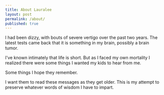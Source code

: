 ```yaml
---
title: About Lauralee
layout: post
permalink: /about/
published: true
---
```


I had been dizzy, with bouts of severe vertigo over the past two years. The latest tests came back that it is something in my brain, possibly a brain tumor.

I've known intimately that life is short. But as I faced my own mortality I realized there were some things I wanted my kids to hear from me.

Some things I hope they remember.

I want them to read these messages as they get older. This is my attempt to preserve whatever words of wisdom I have to impart.
